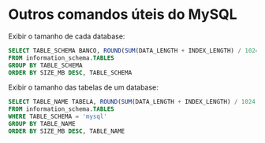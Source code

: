 # Outros comandos úteis do MySQL

Exibir o tamanho de cada database:

```sql
SELECT TABLE_SCHEMA BANCO, ROUND(SUM(DATA_LENGTH + INDEX_LENGTH) / 1024 / 1024, 2) SIZE_MB, ROUND(SUM(DATA_LENGTH + INDEX_LENGTH) / 1024 / 1024 / 1024, 2) SIZE_GB
FROM information_schema.TABLES
GROUP BY TABLE_SCHEMA
ORDER BY SIZE_MB DESC, TABLE_SCHEMA
```

Exibir o tamanho das tabelas de um database:

```sql
SELECT TABLE_NAME TABELA, ROUND(SUM(DATA_LENGTH + INDEX_LENGTH) / 1024 / 1024, 2) SIZE_MB, ROUND(SUM(DATA_LENGTH + INDEX_LENGTH) / 1024 / 1024 / 1024, 2) SIZE_GB
FROM information_schema.TABLES
WHERE TABLE_SCHEMA = 'mysql'
GROUP BY TABLE_NAME
ORDER BY SIZE_MB DESC, TABLE_NAME
```